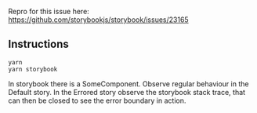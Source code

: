 Repro for this issue here: https://github.com/storybookjs/storybook/issues/23165


## Instructions 

```
yarn
yarn storybook
```

In storybook there is a SomeComponent. Observe regular behaviour in the Default story. In the Errored story observe the storybook stack trace, that can then be closed to see the error boundary in action. 
